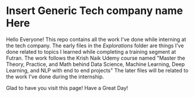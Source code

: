 # Insert Generic Tech company name Here
 Hello Everyone! This repo contains all the work I've done while interning at the tech company.
 The early files in the *Explorations* folder are things I've done related to topics I learned while completing a training segment at Futran. The work follows the Krish Naik Udemy course named "Master the Theory, Practice, and Math behind Data Science, Machine Learning, Deep Learning, and NLP with end to end projects"
 The later files will be related to the work I've done during the internship.


 Glad to have you visit this page!
 Have a Great Day!
 

